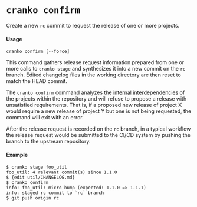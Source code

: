 # `cranko confirm`

Create a new `rc` commit to request the release of one or more projects.

#### Usage

```
cranko confirm [--force]
```

This command gathers release request information prepared from one or more calls
to `cranko stage` and synthesizes it into a new commit on the `rc` branch.
Edited changelog files in the working directory are then reset to match the HEAD
commit.

The `cranko confirm` command analyzes the
[internal interdependencies](../../concepts/internal-dependencies.md) of the
projects within the repository and will refuse to propose a release with
unsatisfied requirements. That is, if a proposed new release of project X would
require a new release of project Y but one is not being requested, the command
will exit with an error.

After the release request is recorded on the `rc` branch, in a typical workflow
the release request would be submitted to the CI/CD system by pushing the branch
to the upstream repository.

#### Example

```shell
$ cranko stage foo_util
foo_util: 4 relevant commit(s) since 1.1.0
$ {edit util/CHANGELOG.md}
$ cranko confirm
info: foo_util: micro bump (expected: 1.1.0 => 1.1.1)
info: staged rc commit to `rc` branch
$ git push origin rc
```
